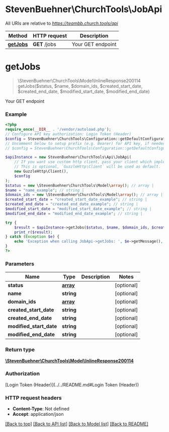 # StevenBuehner\ChurchTools\JobApi

All URIs are relative to *https://teambb.church.tools/api*

Method | HTTP request | Description
------------- | ------------- | -------------
[**getJobs**](JobApi.md#getjobs) | **GET** /jobs | Your GET endpoint

# **getJobs**
> \StevenBuehner\ChurchTools\Model\InlineResponse200114 getJobs($status, $name, $domain_ids, $created_start_date, $created_end_date, $modified_start_date, $modified_end_date)

Your GET endpoint

### Example
```php
<?php
require_once(__DIR__ . '/vendor/autoload.php');
// Configure API key authorization: Login Token (Header)
$config = StevenBuehner\ChurchTools\Configuration::getDefaultConfiguration()->setApiKey('Authorization', 'YOUR_API_KEY');
// Uncomment below to setup prefix (e.g. Bearer) for API key, if needed
// $config = StevenBuehner\ChurchTools\Configuration::getDefaultConfiguration()->setApiKeyPrefix('Authorization', 'Bearer');

$apiInstance = new StevenBuehner\ChurchTools\Api\JobApi(
    // If you want use custom http client, pass your client which implements `GuzzleHttp\ClientInterface`.
    // This is optional, `GuzzleHttp\Client` will be used as default.
    new GuzzleHttp\Client(),
    $config
);
$status = new \StevenBuehner\ChurchTools\Model\array(); // array | 
$name = "name_example"; // string | 
$domain_ids = new \StevenBuehner\ChurchTools\Model\array(); // array | 
$created_start_date = "created_start_date_example"; // string | 
$created_end_date = "created_end_date_example"; // string | 
$modified_start_date = "modified_start_date_example"; // string | 
$modified_end_date = "modified_end_date_example"; // string | 

try {
    $result = $apiInstance->getJobs($status, $name, $domain_ids, $created_start_date, $created_end_date, $modified_start_date, $modified_end_date);
    print_r($result);
} catch (Exception $e) {
    echo 'Exception when calling JobApi->getJobs: ', $e->getMessage(), PHP_EOL;
}
?>
```

### Parameters

Name | Type | Description  | Notes
------------- | ------------- | ------------- | -------------
 **status** | [**array**](../Model/.md)|  | [optional]
 **name** | **string**|  | [optional]
 **domain_ids** | [**array**](../Model/.md)|  | [optional]
 **created_start_date** | **string**|  | [optional]
 **created_end_date** | **string**|  | [optional]
 **modified_start_date** | **string**|  | [optional]
 **modified_end_date** | **string**|  | [optional]

### Return type

[**\StevenBuehner\ChurchTools\Model\InlineResponse200114**](../Model/InlineResponse200114.md)

### Authorization

[Login Token (Header)](../../README.md#Login Token (Header))

### HTTP request headers

 - **Content-Type**: Not defined
 - **Accept**: application/json

[[Back to top]](#) [[Back to API list]](../../README.md#documentation-for-api-endpoints) [[Back to Model list]](../../README.md#documentation-for-models) [[Back to README]](../../README.md)

